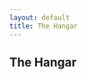 ```yaml
---
layout: default
title: The Hangar
---
```

<h2>The Hangar</h2>


 <!-- start feedwind code --> <script type="text/javascript" src="https://feed.mikle.com/js/fw-loader.js" preloader-text="Loading" data-fw-param="171538/"></script> <!-- end feedwind code --> 
